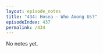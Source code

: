 ```yaml
---
layout: episode_notes
title: "434: Hosea — Who Among Us?"
episodeIndex: 437
permalink: /434
---
```

No notes yet.
